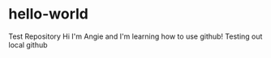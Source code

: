 # hello-world
Test Repository
Hi I'm Angie and I'm learning how to use github!
Testing out local github
